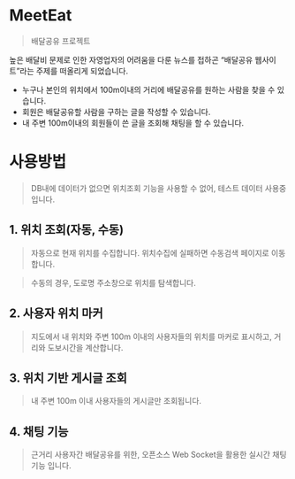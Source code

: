 # MeetEat
>배달공유 프로젝트

높은 배달비 문제로 인한 자영업자의 어려움을 다룬 뉴스를 접하곤
 “배달공유 웹사이트”라는 주제를 떠올리게 되었습니다.
 
* 누구나 본인의 위치에서 100m이내의 거리에 배달공유를 원하는 사람을 찾을 수 있습니다. 
* 회원은 배달공유할 사람을 구하는 글을 작성할 수 있습니다.
* 내 주변 100m이내의 회원들이 쓴 글을 조회해 채팅을 할 수 있습니다.


# 사용방법
>DB내에 데이터가 없으면 위치조회 기능을 사용할 수 없어, 테스트 데이터 사용중입니다.


## 1. 위치 조회(자동, 수동)
> 자동으로 현재 위치를 수집합니다. 위치수집에 실패하면 수동검색 페이지로 이동합니다.

> 수동의 경우, 도로명 주소창으로 위치를 탐색합니다.

## 2. 사용자 위치 마커
> 지도에서 내 위치와 주변 100m 이내의 사용자들의 위치를 마커로 표시하고, 거리와 도보시간을 계산합니다.

## 3. 위치 기반 게시글 조회
> 내 주변 100m 이내 사용자들의 게시글만 조회됩니다.

## 4. 채팅 기능
> 근거리 사용자간 배달공유를 위한, 오픈소스 Web Socket을 활용한 실시간 채팅기능 입니다.
